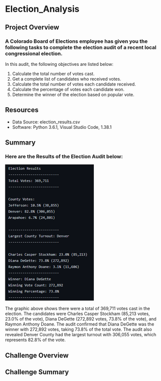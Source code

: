 # Election_Analysis
## Project Overview

### A Colorado Board of Elections employee has given you the following tasks to complete the election audit of a recent local congressional election.
In this audit, the following objectives are listed below:
1. Calculate the total number of votes cast.
2. Get a complete list of candidates who received votes.
3. Calculate the total number of votes each candidate received.
4. Calculate the percentage of votes each candidate won.
5. Determine the winner of the election based on popular vote.

## Resources
- Data Source: election_results.csv
- Software: Python 3.6.1, Visual Studio Code, 1.38.1
## Summary

### Here are the Results of the Election Audit below:
![Election_Results_Final.png](Election_Results_Final.png)

The graphic above shows there were a total of 369,711 votes cast in the election.  The candidates were Charles Casper Stockham (85,213 votes, 23.0% of the vote), Diana DeGette (272,892 votes, 73.8% of the vote), and Raymon Anthony Doane.  The audit confirmed that Diana DeGette was the winner with 272,892 votes, taking 73.8% of the total vote.  The audit also revealed Denver County had the largest turnout with 306,055 votes, which represents 82.8% of the vote.

## Challenge Overview
## Challenge Summary

